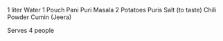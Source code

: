 1 liter Water
1 Pouch Pani Puri Masala
2 Potatoes
Puris
Salt (to taste)
Chili Powder
Cumin (Jeera)

Serves 4 people